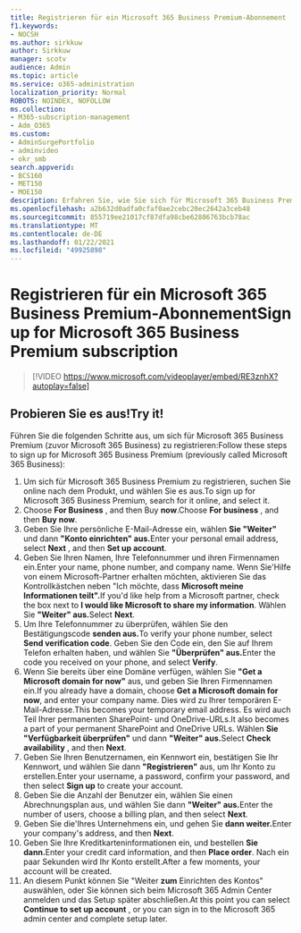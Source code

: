```yaml
---
title: Registrieren für ein Microsoft 365 Business Premium-Abonnement
f1.keywords:
- NOCSH
ms.author: sirkkuw
author: Sirkkuw
manager: scotv
audience: Admin
ms.topic: article
ms.service: o365-administration
localization_priority: Normal
ROBOTS: NOINDEX, NOFOLLOW
ms.collection:
- M365-subscription-management
- Adm_O365
ms.custom:
- AdminSurgePortfolio
- adminvideo
- okr_smb
search.appverid:
- BCS160
- MET150
- MOE150
description: Erfahren Sie, wie Sie sich für Microsoft 365 Business Premium registrieren.
ms.openlocfilehash: a2b632d0adfa0cfaf0ae2cebc20ec2642a3ceb48
ms.sourcegitcommit: 855719ee21017cf87dfa98cbe62806763bcb78ac
ms.translationtype: MT
ms.contentlocale: de-DE
ms.lasthandoff: 01/22/2021
ms.locfileid: "49925898"
---
```

# <a name="sign-up-for-microsoft-365-business-premium-subscription"></a><span data-ttu-id="6913d-103">Registrieren für ein Microsoft 365 Business Premium-Abonnement</span><span class="sxs-lookup"><span data-stu-id="6913d-103">Sign up for Microsoft 365 Business Premium subscription</span></span>

> [!VIDEO https://www.microsoft.com/videoplayer/embed/RE3znhX?autoplay=false]

## <a name="try-it"></a><span data-ttu-id="6913d-104">Probieren Sie es aus!</span><span class="sxs-lookup"><span data-stu-id="6913d-104">Try it!</span></span>

<span data-ttu-id="6913d-105">Führen Sie die folgenden Schritte aus, um sich für Microsoft 365 Business Premium (zuvor Microsoft 365 Business) zu registrieren:</span><span class="sxs-lookup"><span data-stu-id="6913d-105">Follow these steps to sign up for Microsoft 365 Business Premium (previously called Microsoft 365 Business):</span></span>

1. <span data-ttu-id="6913d-106">Um sich für Microsoft 365 Business Premium zu registrieren, suchen Sie online nach dem Produkt, und wählen Sie es aus.</span><span class="sxs-lookup"><span data-stu-id="6913d-106">To sign up for Microsoft 365 Business Premium, search for it online, and select it.</span></span>
2. <span data-ttu-id="6913d-107">Choose  **For Business** , and then Buy  **now**.</span><span class="sxs-lookup"><span data-stu-id="6913d-107">Choose  **For business** , and then  **Buy now**.</span></span>
3. <span data-ttu-id="6913d-108">Geben Sie Ihre persönliche E-Mail-Adresse ein, wählen **Sie "Weiter"** und dann **"Konto einrichten" aus.**</span><span class="sxs-lookup"><span data-stu-id="6913d-108">Enter your personal email address, select  **Next** , and then  **Set up account**.</span></span>
4. <span data-ttu-id="6913d-109">Geben Sie Ihren Namen, Ihre Telefonnummer und ihren Firmennamen ein.</span><span class="sxs-lookup"><span data-stu-id="6913d-109">Enter your name, phone number, and company name.</span></span> <span data-ttu-id="6913d-110">Wenn Sie&#39;Hilfe von einem Microsoft-Partner erhalten möchten, aktivieren Sie das Kontrollkästchen neben "Ich möchte, dass **Microsoft meine Informationen teilt".**</span><span class="sxs-lookup"><span data-stu-id="6913d-110">If you&#39;d like help from a Microsoft partner, check the box next to  **I would like Microsoft to share my information**.</span></span> <span data-ttu-id="6913d-111">Wählen Sie **"Weiter" aus.**</span><span class="sxs-lookup"><span data-stu-id="6913d-111">Select  **Next**.</span></span>
5. <span data-ttu-id="6913d-112">Um Ihre Telefonnummer zu überprüfen, wählen Sie den Bestätigungscode **senden aus.**</span><span class="sxs-lookup"><span data-stu-id="6913d-112">To verify your phone number, select  **Send verification code**.</span></span> <span data-ttu-id="6913d-113">Geben Sie den Code ein, den Sie auf Ihrem Telefon erhalten haben, und wählen Sie **"Überprüfen" aus.**</span><span class="sxs-lookup"><span data-stu-id="6913d-113">Enter the code you received on your phone, and select  **Verify**.</span></span>
6. <span data-ttu-id="6913d-114">Wenn Sie bereits über eine Domäne verfügen, wählen Sie  **"Get a Microsoft domain for now"** aus, und geben Sie Ihren Firmennamen ein.</span><span class="sxs-lookup"><span data-stu-id="6913d-114">If you already have a domain, choose  **Get a Microsoft domain for now**, and enter your company name.</span></span> <span data-ttu-id="6913d-115">Dies wird zu Ihrer temporären E-Mail-Adresse.</span><span class="sxs-lookup"><span data-stu-id="6913d-115">This becomes your temporary email address.</span></span> <span data-ttu-id="6913d-116">Es wird auch Teil Ihrer permanenten SharePoint- und OneDrive-URLs.</span><span class="sxs-lookup"><span data-stu-id="6913d-116">It also becomes a part of your permanent SharePoint and OneDrive URLs.</span></span> <span data-ttu-id="6913d-117">Wählen **Sie "Verfügbarkeit überprüfen"** und dann **"Weiter" aus.**</span><span class="sxs-lookup"><span data-stu-id="6913d-117">Select  **Check availability** , and then  **Next**.</span></span>
7. <span data-ttu-id="6913d-118">Geben Sie Ihren Benutzernamen, ein Kennwort ein, bestätigen Sie Ihr Kennwort, und wählen Sie dann  **"Registrieren"**  aus, um Ihr Konto zu erstellen.</span><span class="sxs-lookup"><span data-stu-id="6913d-118">Enter your username, a password, confirm your password, and then select  **Sign up**  to create your account.</span></span>
8. <span data-ttu-id="6913d-119">Geben Sie die Anzahl der Benutzer ein, wählen Sie einen Abrechnungsplan aus, und wählen Sie dann **"Weiter" aus.**</span><span class="sxs-lookup"><span data-stu-id="6913d-119">Enter the number of users, choose a billing plan, and then select  **Next**.</span></span>
9.  <span data-ttu-id="6913d-120">Geben Sie die&#39;Ihres Unternehmens ein, und gehen Sie **dann weiter.**</span><span class="sxs-lookup"><span data-stu-id="6913d-120">Enter your company&#39;s address, and then  **Next**.</span></span>
10. <span data-ttu-id="6913d-121">Geben Sie Ihre Kreditkarteninformationen ein, und bestellen **Sie dann.**</span><span class="sxs-lookup"><span data-stu-id="6913d-121">Enter your credit card information, and then  **Place order**.</span></span> <span data-ttu-id="6913d-122">Nach ein paar Sekunden wird Ihr Konto erstellt.</span><span class="sxs-lookup"><span data-stu-id="6913d-122">After a few moments, your account will be created.</span></span>
11. <span data-ttu-id="6913d-123">An diesem Punkt können Sie "Weiter  **zum** Einrichten des Kontos" auswählen, oder Sie können sich beim Microsoft 365 Admin Center anmelden und das Setup später abschließen.</span><span class="sxs-lookup"><span data-stu-id="6913d-123">At this point you can select  **Continue to set up account** , or you can sign in to the Microsoft 365 admin center and complete setup later.</span></span>